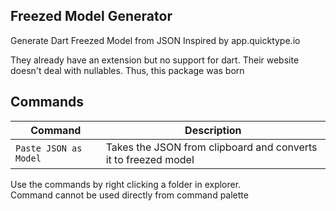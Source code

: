 ## Freezed Model Generator
Generate Dart Freezed Model from JSON
Inspired by app.quicktype.io

They already have an extension but no support for dart.
Their website doesn't deal with nullables.
Thus, this package was born

## Commands

| Command            | Description          |
| ------------------ | -------------------- |
| `Paste JSON as Model`   | Takes the JSON from clipboard and converts it to freezed model |

Use the commands by right clicking a folder in explorer.<br>
Command cannot be used directly from command palette
